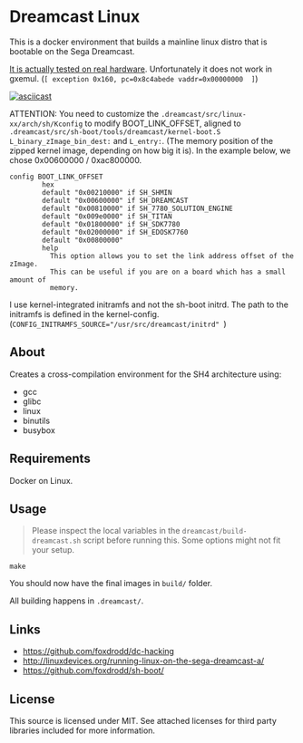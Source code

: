 # Dreamcast Linux

This is a docker environment that builds a mainline linux distro that is bootable on the Sega Dreamcast.

[It is actually tested on real hardware](https://github.com/foxdrodd/dc-hacking/blob/main/linux-on-dreamcast/linux-booting-dmesg.md). Unfortunately it does not work in gxemul. (`[ exception 0x160, pc=0x8c4abede vaddr=0x00000000  ]`)

[![asciicast](https://asciinema.org/a/722003.svg?t=6.0)](https://asciinema.org/a/722003?t=5)

ATTENTION: You need to customize the `.dreamcast/src/linux-xx/arch/sh/Kconfig` to modify BOOT_LINK_OFFSET, aligned to `.dreamcast/src/sh-boot/tools/dreamcast/kernel-boot.S` `L_binary_zImage_bin_dest:` and `L_entry:`. (The memory position of the zipped kernel image, depending on how big it is). In the example below, we chose 0x00600000 / 0xac800000.

```
config BOOT_LINK_OFFSET
        hex
        default "0x00210000" if SH_SHMIN
        default "0x00600000" if SH_DREAMCAST
        default "0x00810000" if SH_7780_SOLUTION_ENGINE
        default "0x009e0000" if SH_TITAN
        default "0x01800000" if SH_SDK7780
        default "0x02000000" if SH_EDOSK7760
        default "0x00800000"
        help
          This option allows you to set the link address offset of the zImage.
          This can be useful if you are on a board which has a small amount of
          memory.

```

I use kernel-integrated initramfs and not the sh-boot initrd. The path to the initramfs is defined in the kernel-config. (`CONFIG_INITRAMFS_SOURCE="/usr/src/dreamcast/initrd"
`)

## About

Creates a cross-compilation environment for the SH4 architecture using:

* gcc
* glibc
* linux
* binutils
* busybox

## Requirements

Docker on Linux.

## Usage

> Please inspect the local variables in the `dreamcast/build-dreamcast.sh` script before running this. Some options might not fit your setup.

```
make
```

You should now have the final images in `build/` folder.

All building happens in `.dreamcast/`.

## Links

* https://github.com/foxdrodd/dc-hacking
* http://linuxdevices.org/running-linux-on-the-sega-dreamcast-a/
* https://github.com/foxdrodd/sh-boot/

## License

This source is licensed under MIT. See attached licenses for third party libraries included for more information.
